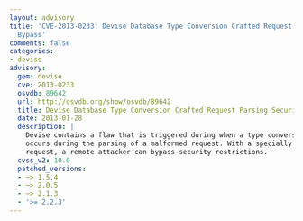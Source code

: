 ```yaml
---
layout: advisory
title: 'CVE-2013-0233: Devise Database Type Conversion Crafted Request Parsing Security
  Bypass'
comments: false
categories:
- devise
advisory:
  gem: devise
  cve: 2013-0233
  osvdb: 89642
  url: http://osvdb.org/show/osvdb/89642
  title: Devise Database Type Conversion Crafted Request Parsing Security Bypass
  date: 2013-01-28
  description: |
    Devise contains a flaw that is triggered during when a type conversion error
    occurs during the parsing of a malformed request. With a specially crafted
    request, a remote attacker can bypass security restrictions.
  cvss_v2: 10.0
  patched_versions:
  - ~> 1.5.4
  - ~> 2.0.5
  - ~> 2.1.3
  - '>= 2.2.3'
---
```

